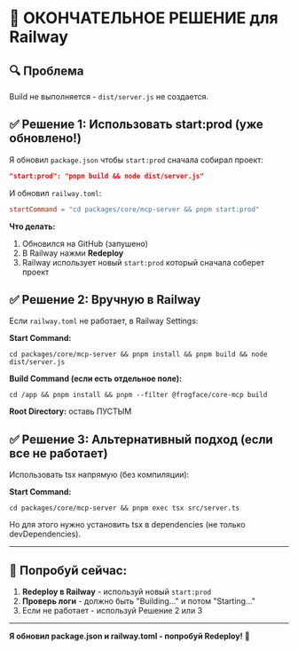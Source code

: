 # 🔧 ОКОНЧАТЕЛЬНОЕ РЕШЕНИЕ для Railway

## 🔍 Проблема

Build не выполняется - `dist/server.js` не создается.

## ✅ Решение 1: Использовать start:prod (уже обновлено!)

Я обновил `package.json` чтобы `start:prod` сначала собирал проект:

```json
"start:prod": "pnpm build && node dist/server.js"
```

И обновил `railway.toml`:
```toml
startCommand = "cd packages/core/mcp-server && pnpm start:prod"
```

**Что делать:**
1. Обновился на GitHub (запушено)
2. В Railway нажми **Redeploy**
3. Railway использует новый `start:prod` который сначала соберет проект

## ✅ Решение 2: Вручную в Railway

Если `railway.toml` не работает, в Railway Settings:

**Start Command:**
```
cd packages/core/mcp-server && pnpm install && pnpm build && node dist/server.js
```

**Build Command (если есть отдельное поле):**
```
cd /app && pnpm install && pnpm --filter @frogface/core-mcp build
```

**Root Directory:** оставь ПУСТЫМ

## ✅ Решение 3: Альтернативный подход (если все не работает)

Использовать tsx напрямую (без компиляции):

**Start Command:**
```
cd packages/core/mcp-server && pnpm exec tsx src/server.ts
```

Но для этого нужно установить tsx в dependencies (не только devDependencies).

---

## 🔄 Попробуй сейчас:

1. **Redeploy в Railway** - используй новый `start:prod`
2. **Проверь логи** - должно быть "Building..." и потом "Starting..."
3. Если не работает - используй Решение 2 или 3

---

**Я обновил package.json и railway.toml - попробуй Redeploy!** 🚀

